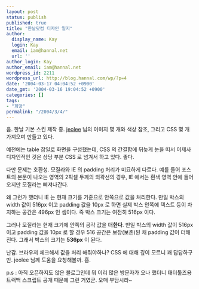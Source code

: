 ```yaml
---
layout: post
status: publish
published: true
title: "한날닷컴 디자인 일지"
author:
  display_name: Kay
  login: Kay
  email: iam@hannal.net
  url: ''
author_login: Kay
author_email: iam@hannal.net
wordpress_id: 2211
wordpress_url: http://blog.hannal.com/wp/?p=4
date: '2004-03-17 04:04:52 +0900'
date_gmt: '2004-03-16 19:04:52 +0900'
categories: []
tags:
- "희망"
permalink: "/2004/3/4/"
---
```

<p>음. 한날 기본 스킨 제작 중. <a href="http://www.jeolee.com" target="_blank">jeolee</a> 님의 이미지 몇 개와 색상 참조, 그리고 CSS 몇 개 가져오며 만들고 있다.</p>
<p>예전에는 table 잡일로 화면을 구성했는데, CSS 의 간결함에 뒤늦게 눈을 떠서 이제사 디자인적인 것은 상당 부분 CSS 로 넘겨서 하고 있다. 좋다.</p>
<p>다만 문제는 호환성. 모질라와 IE 의 padding 처리가 미묘하게 다르다. 예를 들어 포스트의 본문이 나오는 영역의 2픽셀 두께의 외곽선의 경우, IE 에서는 흰색 영역 안에 들어오지만 모질라는 삐져나간다.</p>
<p>왜 그런가 했더니 IE 는 현재 크기를 기준으로 안쪽으로 값을 처리한다. 만일 박스의 width 값이 516px 이고 padding 값을 10px 로 하면 실제 박스 안쪽에 텍스트 등이 차지하는 공간은 496px 인 셈이다. 즉 박스 크기는 여전히 516px 이다.</p>
<p>그러나 모질라는 현재 크기에 안쪽의 공각 값을 <b>더한다</b>. 만일 박스의 width 값이 516px 이고 padding 값을 10px 로 할 경우 516 공간은 보장(보존)된 채 padding 값이 더해진다. 그래서 박스의 크기는 <b>536px</b> 이 된다.</p>
<p>난감. 브라우저 체크해서 값을 처리 해줘야하나? CSS 에 대해 깊이 모르니 꽤 답답하구만. jeolee 님께 도움을 요청해볼까. 흠.</p>
<p>p.s : 아직 오픈하지도 않은 블로그인데 뭐 이리 많은 방문자가 오나 했더니 태터툴즈용 트랙백 스크립트 공개 때문에 그런 거였군. 오매 부담시라~</p>
